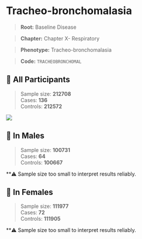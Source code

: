 # Tracheo-bronchomalasia

> **Root:** Baseline Disease  

> **Chapter:** Chapter X- Respiratory  

> **Phenotype:** Tracheo-bronchomalasia  

> **Code:** `TRACHEOBRONCHOMAL`

## 🧪 All Participants  
> Sample size: **212708**  
> Cases: **136**  
> Controls: **212572**
<img src="/Disease/Figures/ALL/Incidence/TRACHEOBRONCHOMAL.png"/>
<CsvTable src="/Disease/Data/ALL/Incidence/COX_TRACHEOBRONCHOMAL.csv" label="🔍 View full results" />

## 👨 In Males  
> Sample size: **100731**  
> Cases: **64**  
> Controls: **100667**

**⚠️ Sample size too small to interpret results reliably.


## 👩 In Females  
> Sample size: **111977**  
> Cases: **72**  
> Controls: **111905**

**⚠️ Sample size too small to interpret results reliably.

